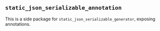 ## `static_json_serializable_annotation`

This is a side package for `static_json_serializable_generator`, exposing annotations.
